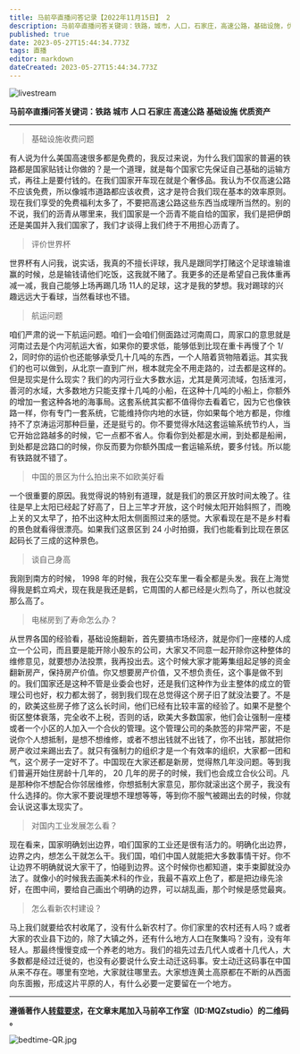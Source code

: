 ```yaml
---
title: 马前卒直播问答记录【2022年11月15日】 2
description: 马前卒直播问答关键词：铁路，城市，人口，石家庄，高速公路，基础设施，优质资产。
published: true
date: 2023-05-27T15:44:34.773Z
tags: 直播
editor: markdown
dateCreated: 2023-05-27T15:44:34.773Z
---
```



![livestream](https://img.bedtime.news/2023/05/27/6471c5909e087.jpg)

**马前卒直播问答关键词：<kbd>铁路</kbd> <kbd>城市</kbd> <Kbd>人口</kbd> <kbd>石家庄</kbd> <kbd>高速公路</kbd> <kbd>基础设施</kbd> <kbd>优质资产</kbd>**

- - -


> 基础设施收费问题

有人说为什么美国高速很多都是免费的，我反过来说，为什么我们国家的普遍的铁路都是国家贴钱让你做的？是一个道理，就是每个国家它先保证自己基础的运输方式，再往上是要付钱的。在我们国家开车现在就是个奢侈品。我认为不仅高速公路不应该免费，所以像城市道路都应该收费，这才是符合我们现在基本的效率原则。现在我们享受的免费福利太多了，不要把高速公路这些东西当成理所当然的。别的不说，我们的沥青从哪里来，我们国家是一个沥青不能自给的国家，我们是把伊朗还是美国并入我们国家了，我们才谈得上我们终于不用担心沥青了。


> 评价世界杯

世界杯有人问我，说实话，我真的不擅长评球，我凡是跟同学打赌这个足球谁输谁赢的时候，总是输钱请他们吃饭，这我就不赌了。我更多的还是希望自己我体重再减一减，我自己能够上场再踢几场 11人的足球，这才是我的梦想。我对踢球的兴趣远远大于看球，当然看球也不错。


> 航运问题

咱们严肃的说一下航运问题。咱们一会咱们侧面路过河南周口，周家口的意思就是河南过去是个内河航运大省，如果你的要求低，能够低到比现在重卡再慢了个 1/ 2，同时你的运价也还能够承受几十几吨的东西，一个人陪着货物陪着运。其实我们的也可以做到，从北京一直到广州，根本就完全不用走路的，过去都是这样的。但是现实是什么现实？我们的内河行业大多数水运，尤其是黄河流域，包括淮河，善河的水域，大多数地方只能支撑十几吨的小船，在这种十几吨的小船上，你额外的增加一套这种各地的海事局。这套系统其实都不值得你去看着它，因为它也像铁路一样，你有专门一套系统，它能维持你内地的水链，你如果每个地方都是，你维持不了京涛运河那种巨量，还是挺亏的。你不要觉得水陆这套运输系统节约人，当它开始岔路越多的时候，它一点都不省人。你看你到处都是水闸，到处都是船闸，到处都是岔路口的时候，你反而要为你额外围成一套运输系统，要多付钱。所以能有铁路就不错了。


> 中国的景区为什么拍出来不如欧美好看

一个很重要的原因。我觉得说的特别有道理，就是我们的景区开放时间太晚了。往往是早上太阳已经起了好高了，日上三竿才开放，这个时候太阳开始斜照了，而晚上关的又太早了，拍不出这种太阳太侧面照过来的感觉。大家看现在是不是乡村看的景色就看得很漂亮。如果我们这景区到 24 小时拍摄，我们也能看到比现在景区起码长了三成的这种景色。


> 谈自己身高

我刚到南方的时候， 1998 年的时候，我在公交车里一看全都是头发。我在上海觉得我是鹤立鸡犬，现在我是我还是鹤，它周围的人都已经是火烈鸟了，所以也就没那么高了。


> 电梯房到了寿命怎么办？

从世界各国的经验看，基础设施翻新，首先要搞市场经济，就是你们一座楼的人成立一个公司，而且要是能开除小股东的公司，大家又不同意一起开除你这种整体的维修意见，就要想办法投票，我再投出去。这个时候大家才能筹集组起足够的资金翻新房产，保持房产价值。你又想要房产价值，又不想负责任，这个事是做不到的。我们国家还是这种不管是业委会也好，还是我们这种作为业主整体的成立的管理公司也好，权力都太弱了，弱到我们现在总觉得这个房子旧了就没法要了。不是的，欧美这些房子修了这么长时间，他们已经有比较丰富的经验了。如果不是整个街区整体衰落，完全收不上税，否则的话，欧美大多数国家，他们会让强制一座楼或者一个小区的人加入一个合伙的管理。这个管理公司的条款签的非常严密，不是说你个人想抵制，是想不想维修，或者不想出钱就不出钱了，你不出钱，那就把你房产收过来踢出去了。就只有强制力的组织才是一个有效率的组织，大家都一团和气，这个房子一定好不了。中国现在大家还都是新房，觉得熬几年没问题。等到我们普遍开始住房龄十几年的， 20 几年的房子的时候，我们也会成立合伙公司。凡是那种你不想配合你邻居维修，你想抵制大家意见，那你就滚出这个房子，我没有什么选择的。你大家不要说理想不理想等等，等到你不服气被踢出去的时候，你就会认说这事太现实了。


> 对国内工业发展怎么看？

现在看来，国家明确划出边界，咱们国家的工业还是很有活力的。明确化出边界，边界之内，想怎么干就怎么干。我们国，咱们中国人就能把大多数事情干好。你不让边界不明确就说大家干了，怕碰到边界。这个时候你也都知道，束手束脚就没办法了。就像小的时候我去画美术科的作业，我最不喜欢上色了，都是把边缘先涂好，在图中间，要给自己画出个明确的边界，可以胡乱画，那个时候是感觉最爽。


> 怎么看新农村建设？

马上我们就要给农村收尾了，没有什么新农村了。你们家里的农村还有人吗？或者大家的农业县下边的，除了大镇之外，还有什么地方人口在聚集吗？没有，没有年轻人。那最终慢慢变成一个养老的地方。我们的祖先过去几代人或者十几代人，大多数都是经过迁徙的，也没有必要说什么安土动迁这码事。安土动迁这码事在中国从来不存在。哪里有空地，大家就往哪里去。大家想连黄土高原都在不断的从西面向东面搬，形成这片平原的人，有什么必要一定要留在一个地方。

---

**遵循著作人[转载要求](https://mp.weixin.qq.com/s/lAykTTrSjDxadBYtOaseOw)，在文章末尾加入马前卒工作室（ID:MQZstudio）的二维码 。** 

![bedtime-QR.jpg](https://img.bedtime.news/2023/05/27/6471cf5822541.jpg)
